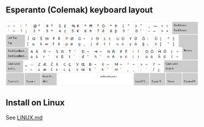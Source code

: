 ## Esperanto (Colemak) keyboard layout

![preview esperanto colemak](preview.png)

## Install on Linux

See [LINUX.md](./LINUX.md)
